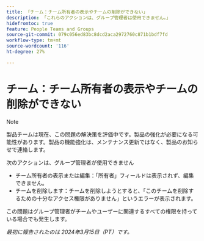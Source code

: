 ```yaml
---
title: 「チーム：チーム所有者の表示やチームの削除ができない」
description: 「これらのアクションは、グループ管理者は使用できません。」
hidefromtoc: true
feature: People Teams and Groups
source-git-commit: 079c056ed83bc8dcd2aca2972760c871b1bdf7fd
workflow-type: tm+mt
source-wordcount: '116'
ht-degree: 27%

---
```



# チーム：チーム所有者の表示やチームの削除ができない

>[!NOTE]
>
>製品チームは現在、この問題の解決策を評価中です。製品の強化が必要になる可能性があります。製品の機能強化は、メンテナンス更新ではなく、製品のお知らせで連絡します。

次のアクションは、グループ管理者が使用できません

* チーム所有者の表示または編集：「所有者」フィールドは表示されず、編集できません。
* チームを削除します：チームを削除しようとすると、「このチームを削除するための十分なアクセス権限がありません」というエラーが表示されます。

この問題はグループ管理者がチームやユーザーに関連するすべての権限を持っている場合でも発生します。

_最初に報告されたのは 2024年3月15日（PT）です。_

